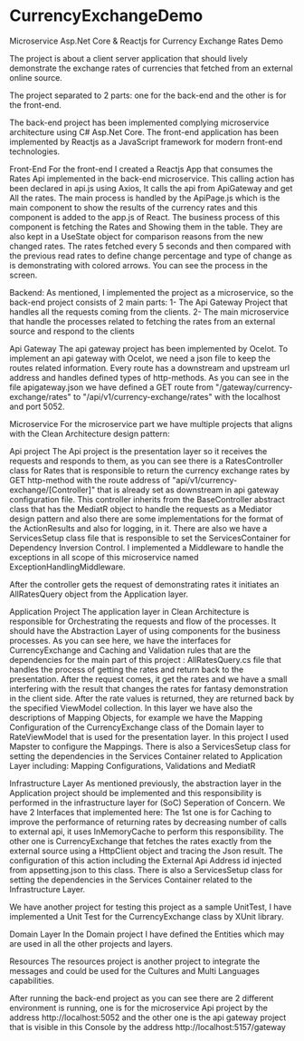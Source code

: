 # CurrencyExchangeDemo
 Microservice Asp.Net Core & Reactjs for Currency Exchange Rates Demo

The project is about a client server application that should lively demonstrate the exchange rates of currencies that fetched from an external online source.

The project separated to 2 parts: one for the back-end and the other is for the front-end.

The back-end project has been implemented complying microservice architecture using C# Asp.Net Core.
The front-end application has been implemented by Reactjs as a JavaScript framework for modern front-end technologies.

Front-End
For the front-end I created a Reactjs App that consumes the Rates Api implemented in the back-end microservice. This calling action has been declared in api.js using Axios, It calls the api from ApiGateway and get All the rates. 
The main process is handled by the ApiPage.js which is the main component to show the results of the currency rates and this component is added to the app.js of React.
The business process of this component is fetching the Rates and Showing them in the table. They are also kept in a UseState object for comparison reasons from the new changed rates. The rates fetched every 5 seconds and then compared with the previous read rates to define change percentage and type of change as is demonstrating with colored arrows. You can see the process in the screen.


Backend:
As mentioned, I implemented the project as a microservice, so the back-end project consists of 2 main parts: 
1-	The Api Gateway Project that handles all the requests coming from the clients.
2-	The main microservice that handle the processes related to fetching the rates from an external source and respond to the clients 

Api Gateway
The api gateway project has been implemented by Ocelot.
To implement an api gateway with Ocelot, we need a json file to keep the routes related information.
Every route has a downstream and upstream url address and handles defined types of http-methods.
As you can see in the file apigateway.json we have defined a GET route from "/gateway/currency-exchange/rates" to "/api/v1/currency-exchange/rates" with the localhost and port 5052.


Microservice
For the microservice part we have multiple projects that aligns with the Clean Architecture design pattern:

Api project
The Api project is the presentation layer so it receives the requests and responds to them, as you can see there is a RatesController class for Rates that is responsible to return the currency exchange rates by GET http-method with the route address of "api/v1/currency-exchange/[Controller]" that is already set as downstream in api gateway configuration file. This controller inherits from the BaseController abstract class that has the MediatR object to handle the requests as a Mediator design pattern and also there are some implementations for the format of the ActionResults and also for logging, in it. 
There are also we have a ServicesSetup class file that is responsible to set the ServicesContainer for Dependency Inversion Control.
I implemented a Middleware to handle the exceptions in all scope of this microservice named ExceptionHandlingMiddleware.

After the controller gets the request of demonstrating rates it initiates an AllRatesQuery object from the Application layer.

Application Project
The application layer in Clean Architecture is responsible for Orchestrating the requests and flow of the processes. It should have the Abstraction Layer of using components for the business processes. As you can see here, we have the interfaces for CurrencyExchange and Caching and Validation rules that are the dependencies for the main part of this project : AllRatesQuery.cs file that handles the process of getting the rates and return back to the presentation. After the request comes, it get the rates and we have a small interfering with the result that changes the rates for fantasy demonstration in the client side. After the rate values is returned, they are returned back by the specified ViewModel collection.
In this layer we have also the descriptions of Mapping Objects, for example we have the Mapping Configuration of the CurrencyExchange class of the Domain layer to RateViewModel that is used for the presentation layer. In this project I used Mapster to configure the Mappings.
There is also a ServicesSetup class for setting the dependencies in the Services Container related to Application Layer including: Mapping Configurations, Validations and MediatR

Infrastructure Layer
As mentioned previously, the abstraction layer in the Application project should be implemented and this responsibility is performed in the infrastructure layer for (SoC) Seperation of Concern.
We have 2 Interfaces that implemented here:
The 1st one is for Caching to improve the performance of returning rates by decreasing number of calls to external api, it uses InMemoryCache to perform this responsibility. 
The other one is CurrencyExchange that fetches the rates exactly from the external source using a HttpClient object and tracing the Json result. The configuration of this action including the External Api Address id injected from appsetting.json to this class.
There is also a ServicesSetup class for setting the dependencies in the Services Container related to the Infrastructure Layer.

We have another project for testing this project as a sample UnitTest, I have implemented a Unit Test for the CurrencyExchange class by XUnit library.

Domain Layer
In the Domain project I have defined the Entities which may are used in all the other projects and layers.

Resources
The resources project is another project to integrate the messages and could be used for the Cultures and Multi Languages capabilities.

After running the back-end project as you can see there are 2 different environment is running, one is for the microservice Api project by the address http://localhost:5052 and the other one is the api gateway project that is visible in this Console by the address http://localhost:5157/gateway



